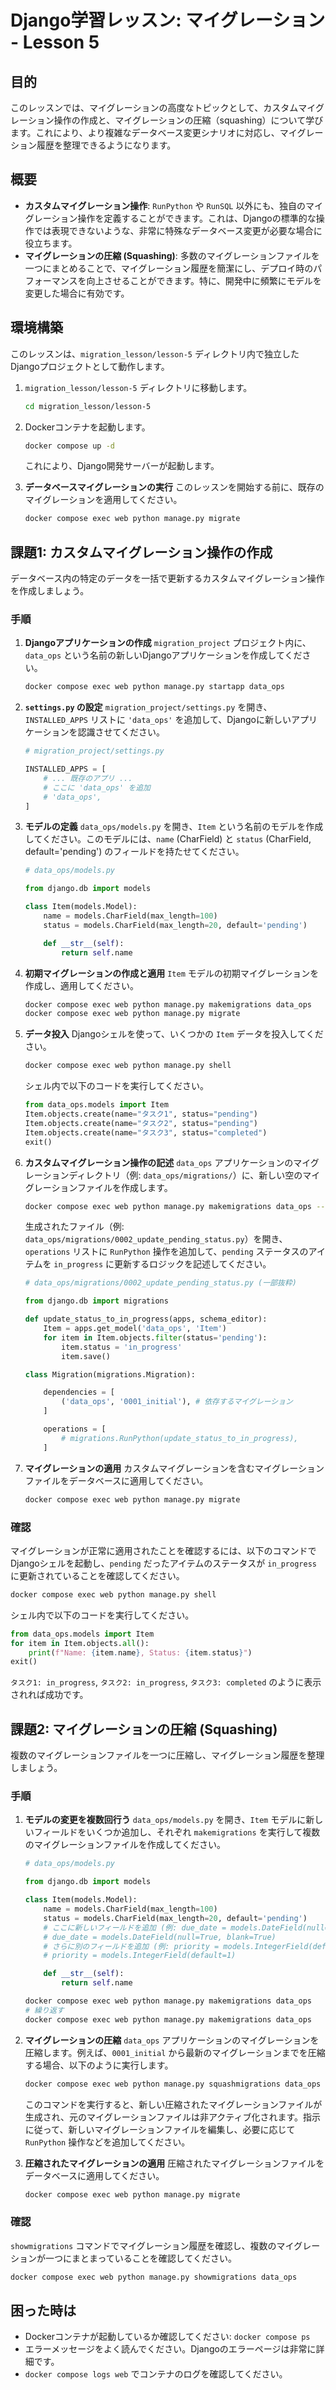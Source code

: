 # Django学習レッスン: マイグレーション - Lesson 5

## 目的

このレッスンでは、マイグレーションの高度なトピックとして、カスタムマイグレーション操作の作成と、マイグレーションの圧縮（squashing）について学びます。これにより、より複雑なデータベース変更シナリオに対応し、マイグレーション履歴を整理できるようになります。

## 概要

*   **カスタムマイグレーション操作**: `RunPython` や `RunSQL` 以外にも、独自のマイグレーション操作を定義することができます。これは、Djangoの標準的な操作では表現できないような、非常に特殊なデータベース変更が必要な場合に役立ちます。
*   **マイグレーションの圧縮 (Squashing)**: 多数のマイグレーションファイルを一つにまとめることで、マイグレーション履歴を簡潔にし、デプロイ時のパフォーマンスを向上させることができます。特に、開発中に頻繁にモデルを変更した場合に有効です。

## 環境構築

このレッスンは、`migration_lesson/lesson-5` ディレクトリ内で独立したDjangoプロジェクトとして動作します。

1.  `migration_lesson/lesson-5` ディレクトリに移動します。
    ```bash
    cd migration_lesson/lesson-5
    ```
2.  Dockerコンテナを起動します。
    ```bash
    docker compose up -d
    ```
    これにより、Django開発サーバーが起動します。

3.  **データベースマイグレーションの実行**
    このレッスンを開始する前に、既存のマイグレーションを適用してください。
    ```bash
    docker compose exec web python manage.py migrate
    ```

## 課題1: カスタムマイグレーション操作の作成

データベース内の特定のデータを一括で更新するカスタムマイグレーション操作を作成しましょう。

### 手順

1.  **Djangoアプリケーションの作成**
    `migration_project` プロジェクト内に、`data_ops` という名前の新しいDjangoアプリケーションを作成してください。
    ```bash
    docker compose exec web python manage.py startapp data_ops
    ```

2.  **`settings.py` の設定**
    `migration_project/settings.py` を開き、`INSTALLED_APPS` リストに `'data_ops'` を追加して、Djangoに新しいアプリケーションを認識させてください。

    ```python
    # migration_project/settings.py

    INSTALLED_APPS = [
        # ... 既存のアプリ ...
        # ここに 'data_ops' を追加
        # 'data_ops',
    ]
    ```

3.  **モデルの定義**
    `data_ops/models.py` を開き、`Item` という名前のモデルを作成してください。このモデルには、`name` (CharField) と `status` (CharField, default='pending') のフィールドを持たせてください。

    ```python
    # data_ops/models.py

    from django.db import models

    class Item(models.Model):
        name = models.CharField(max_length=100)
        status = models.CharField(max_length=20, default='pending')

        def __str__(self):
            return self.name
    ```

4.  **初期マイグレーションの作成と適用**
    `Item` モデルの初期マイグレーションを作成し、適用してください。

    ```bash
    docker compose exec web python manage.py makemigrations data_ops
    docker compose exec web python manage.py migrate
    ```

5.  **データ投入**
    Djangoシェルを使って、いくつかの `Item` データを投入してください。

    ```bash
    docker compose exec web python manage.py shell
    ```
    シェル内で以下のコードを実行してください。

    ```python
    from data_ops.models import Item
    Item.objects.create(name="タスク1", status="pending")
    Item.objects.create(name="タスク2", status="pending")
    Item.objects.create(name="タスク3", status="completed")
    exit()
    ```

6.  **カスタムマイグレーション操作の記述**
    `data_ops` アプリケーションのマイグレーションディレクトリ（例: `data_ops/migrations/`）に、新しい空のマイグレーションファイルを作成します。

    ```bash
    docker compose exec web python manage.py makemigrations data_ops --empty --name update_pending_status
    ```

    生成されたファイル（例: `data_ops/migrations/0002_update_pending_status.py`）を開き、`operations` リストに `RunPython` 操作を追加して、`pending` ステータスのアイテムを `in_progress` に更新するロジックを記述してください。

    ```python
    # data_ops/migrations/0002_update_pending_status.py (一部抜粋)

    from django.db import migrations

    def update_status_to_in_progress(apps, schema_editor):
        Item = apps.get_model('data_ops', 'Item')
        for item in Item.objects.filter(status='pending'):
            item.status = 'in_progress'
            item.save()

    class Migration(migrations.Migration):

        dependencies = [
            ('data_ops', '0001_initial'), # 依存するマイグレーション
        ]

        operations = [
            # migrations.RunPython(update_status_to_in_progress),
        ]
    ```

7.  **マイグレーションの適用**
    カスタムマイグレーションを含むマイグレーションファイルをデータベースに適用してください。

    ```bash
    docker compose exec web python manage.py migrate
    ```

### 確認

マイグレーションが正常に適用されたことを確認するには、以下のコマンドでDjangoシェルを起動し、`pending` だったアイテムのステータスが `in_progress` に更新されていることを確認してください。

```bash
docker compose exec web python manage.py shell
```
シェル内で以下のコードを実行してください。

```python
from data_ops.models import Item
for item in Item.objects.all():
    print(f"Name: {item.name}, Status: {item.status}")
exit()
```

`タスク1: in_progress`, `タスク2: in_progress`, `タスク3: completed` のように表示されれば成功です。

## 課題2: マイグレーションの圧縮 (Squashing)

複数のマイグレーションファイルを一つに圧縮し、マイグレーション履歴を整理しましょう。

### 手順

1.  **モデルの変更を複数回行う**
    `data_ops/models.py` を開き、`Item` モデルに新しいフィールドをいくつか追加し、それぞれ `makemigrations` を実行して複数のマイグレーションファイルを作成してください。

    ```python
    # data_ops/models.py

    from django.db import models

    class Item(models.Model):
        name = models.CharField(max_length=100)
        status = models.CharField(max_length=20, default='pending')
        # ここに新しいフィールドを追加 (例: due_date = models.DateField(null=True, blank=True))
        # due_date = models.DateField(null=True, blank=True)
        # さらに別のフィールドを追加 (例: priority = models.IntegerField(default=1))
        # priority = models.IntegerField(default=1)

        def __str__(self):
            return self.name
    ```

    ```bash
    docker compose exec web python manage.py makemigrations data_ops
    # 繰り返す
    docker compose exec web python manage.py makemigrations data_ops
    ```

2.  **マイグレーションの圧縮**
    `data_ops` アプリケーションのマイグレーションを圧縮します。例えば、`0001_initial` から最新のマイグレーションまでを圧縮する場合、以下のように実行します。

    ```bash
    docker compose exec web python manage.py squashmigrations data_ops 0001
    ```

    このコマンドを実行すると、新しい圧縮されたマイグレーションファイルが生成され、元のマイグレーションファイルは非アクティブ化されます。指示に従って、新しいマイグレーションファイルを編集し、必要に応じて `RunPython` 操作などを追加してください。

3.  **圧縮されたマイグレーションの適用**
    圧縮されたマイグレーションファイルをデータベースに適用してください。

    ```bash
    docker compose exec web python manage.py migrate
    ```

### 確認

`showmigrations` コマンドでマイグレーション履歴を確認し、複数のマイグレーションが一つにまとまっていることを確認してください。

```bash
docker compose exec web python manage.py showmigrations data_ops
```

## 困った時は

*   Dockerコンテナが起動しているか確認してください: `docker compose ps`
*   エラーメッセージをよく読んでください。Djangoのエラーページは非常に詳細です。
*   `docker compose logs web` でコンテナのログを確認してください。
